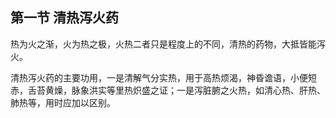 ## 第一节  清热泻火药

热为火之渐，火为热之极，火热二者只是程度上的不同，清热的药物，大抵皆能泻火。

清热泻火药的主要功用，一是清解气分实热，用于高热烦渴，神昏谵语，小便短赤，舌苔黄燥，脉象洪实等里热炽盛之证；一是泻脏腑之火热，如清心热、肝热、肺热等，用时应加以区别。
